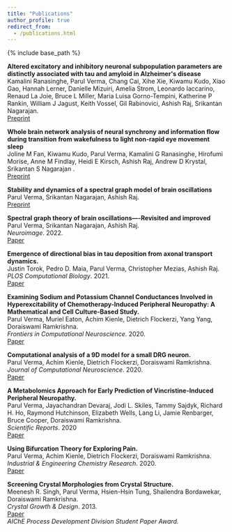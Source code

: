 ```yaml
---
title: "Publications"
author_profile: true
redirect_from: 
  - /publications.html
---
```


{% include base_path %}

<!-- Leave two spaces at the end -->  

**Altered excitatory and inhibitory neuronal subpopulation parameters are distinctly associated with tau and amyloid in Alzheimer's disease**  
Kamalini Ranasinghe, Parul Verma, Chang Cai, Xihe Xie, Kiwamu Kudo, Xiao Gao, Hannah Lerner, Danielle Mizuiri, Amelia Strom, Leonardo Iaccarino, Renaud La Joie, Bruce L Miller, Maria Luisa Gorno-Tempini, Katherine P Rankin, William J Jagust, Keith Vossel, Gil Rabinovici, Ashish Raj, Srikantan Nagarajan.  
[Preprint](https://www.biorxiv.org/content/10.1101/2022.03.09.483594v1)  

**Whole brain network analysis of neural synchrony and information flow during transition from wakefulness to light non-rapid eye movement sleep**  
Joline M Fan, Kiwamu Kudo, Parul Verma, Kamalini G Ranasinghe, Hirofumi Morise, Anne M Findlay, Heidi E Kirsch, Ashish Raj, Andrew D Krystal, Srikantan S Nagarajan .  
[Preprint](https://www.biorxiv.org/content/10.1101/2022.03.09.483562v1)  

**Stability and dynamics of a spectral graph model of brain oscillations**  
Parul Verma, Srikantan Nagarajan, Ashish Raj.  
[Preprint](https://www.biorxiv.org/content/10.1101/2021.12.02.470983v1.abstract)  

**Spectral graph theory of brain oscillations—-Revisited and improved**  
Parul Verma, Srikantan Nagarajan, Ashish Raj.  
*Neuroimage*. 2022.  
[Paper](https://www.sciencedirect.com/science/article/pii/S1053811922000490?via%3Dihub)  

**Emergence of directional bias in tau deposition from axonal transport dynamics.**  
Justin Torok, Pedro D. Maia, Parul Verma, Christopher Mezias, Ashish Raj.  
*PLOS Computational Biology*. 2021.  
[Paper](https://journals.plos.org/ploscompbiol/article?id=10.1371/journal.pcbi.1009258)

**Examining Sodium and Potassium Channel Conductances Involved in Hyperexcitability of Chemotherapy-Induced Peripheral Neuropathy: A Mathematical and Cell Culture-Based Study.**  
Parul Verma, Muriel Eaton, Achim Kienle, Dietrich Flockerzi, Yang Yang, Doraiswami Ramkrishna.  
*Frontiers in Computational Neuroscience*. 2020.  
[Paper](https://www.frontiersin.org/articles/10.3389/fncom.2020.564980/full)

**Computational analysis of a 9D model for a small DRG neuron.**  
Parul Verma, Achim Kienle, Dietrich Flockerzi, Doraiswami Ramkrishna.  
*Journal of Computational Neuroscience*. 2020.  
[Paper](https://link.springer.com/article/10.1007/s10827-020-00761-6)  

<!-- Leave two spaces at the end -->

**A Metabolomics Approach for Early Prediction of Vincristine-Induced Peripheral Neuropathy.**  
Parul Verma, Jayachandran Devaraj, Jodi L. Skiles, Tammy Sajdyk, Richard H. Ho, Raymond Hutchinson, Elizabeth Wells, Lang Li, Jamie Renbarger, Bruce Cooper, Doraiswami Ramkrishna.  
*Scientific Reports*. 2020  
[Paper](https://www.nature.com/articles/s41598-020-66815-y)

**Using Bifurcation Theory for Exploring Pain.**  
Parul Verma, Achim Kienle, Dietrich Flockerzi, Doraiswami Ramkrishna.  
*Industrial & Engineering Chemistry Research*. 2020.  
[Paper](https://pubs.acs.org/doi/10.1021/acs.iecr.9b04495)  

<!-- to leave a space: type "&nbsp;" -->

**Screening Crystal Morphologies from Crystal Structure.**  
Meenesh R. Singh, Parul Verma, Hsien-Hsin Tung, Shailendra Bordawekar, Doraiswami Ramkrishna.  
*Crystal Growth & Design*. 2013.  
[Paper](https://www.semanticscholar.org/paper/Screening-Crystal-Morphologies-from-Crystal-Singh-Verma/59290e17f35566385f0f4465bf8e6eb9713940c6)  
*AIChE Process Development Division Student Paper Award.*

<!-- The [DBLP](http://dblp.uni-trier.de/pers/hd/p/Pillutla:Venkata_Krishna) listing provides a comprehensive list of my publications. -->
